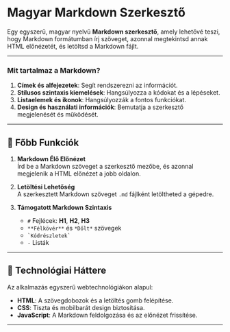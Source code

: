 # Magyar Markdown Szerkesztő

Egy egyszerű, magyar nyelvű **Markdown szerkesztő**, amely lehetővé teszi, hogy Markdown formátumban írj szöveget, azonnal megtekintsd annak HTML előnézetét, és letöltsd a Markdown fájlt.

---

### **Mit tartalmaz a Markdown?**
1. **Címek és alfejezetek**: Segít rendszerezni az információt.
2. **Stílusos szintaxis kiemelések**: Hangsúlyozza a kódokat és a lépéseket.
3. **Listaelemek és ikonok**: Hangsúlyozzák a fontos funkciókat.
4. **Design és használati információk**: Bemutatja a szerkesztő megjelenését és működését.

---

## 🌟 Főbb Funkciók

1. **Markdown Élő Előnézet**  
   Írd be a Markdown szöveget a szerkesztő mezőbe, és azonnal megjelenik a HTML előnézet a jobb oldalon.

2. **Letöltési Lehetőség**  
   A szerkesztett Markdown szöveget `.md` fájlként letöltheted a gépedre.

3. **Támogatott Markdown Szintaxis**  
   - `#` Fejlécek: **H1**, **H2**, **H3**
   - `**Félkövér**` és `*Dőlt*` szövegek
   - `` `Kódrészletek` ``
   - `-` Listák

---

## 🔧 Technológiai Háttere

Az alkalmazás egyszerű webtechnológiákon alapul:
- **HTML**: A szövegdobozok és a letöltés gomb felépítése.
- **CSS**: Tiszta és mobilbarát design biztosítása.
- **JavaScript**: A Markdown feldolgozása és az előnézet frissítése.

---
